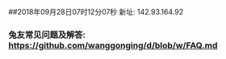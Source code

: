 ##2018年09月28日07时12分07秒 新址: 142.93.164.92
### 兔友常见问题及解答: https://github.com/wanggonging/d/blob/w/FAQ.md
